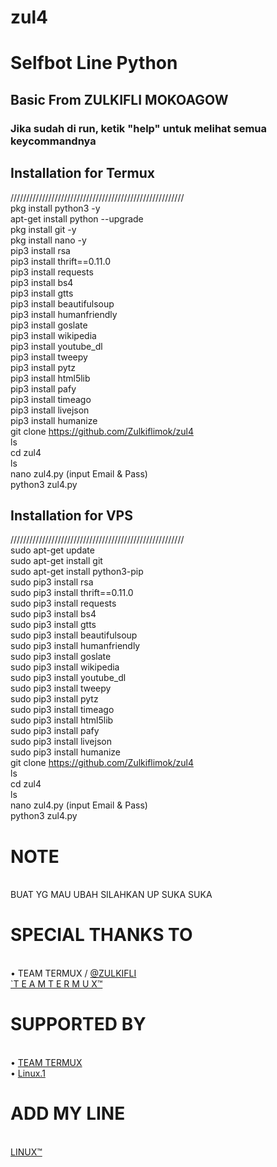 # zul4
# Selfbot Line Python
## Basic From ZULKIFLI MOKOAGOW
### Jika sudah di run, ketik "help" untuk melihat semua keycommandnya
## Installation for Termux
///////////////////////////////////////////////////////
<br> pkg install python3 -y
<br> apt-get install python --upgrade
<br> pkg install git -y
<br> pkg install nano -y
<br> pip3 install rsa
<br> pip3 install thrift==0.11.0
<br> pip3 install requests
<br> pip3 install bs4
<br> pip3 install gtts
<br> pip3 install beautifulsoup
<br> pip3 install humanfriendly
<br> pip3 install goslate
<br> pip3 install wikipedia
<br> pip3 install youtube_dl
<br> pip3 install tweepy
<br> pip3 install pytz
<br> pip3 install html5lib
<br> pip3 install pafy
<br> pip3 install timeago
<br> pip3 install livejson
<br> pip3 install humanize
<br>git clone https://github.com/Zulkiflimok/zul4
<br>ls
<br>cd zul4
<br>ls
<br>nano zul4.py (input Email & Pass)
<br>python3 zul4.py
## Installation for VPS
///////////////////////////////////////////////////////
<br> sudo apt-get update
<br> sudo apt-get install git
<br> sudo apt-get install python3-pip
<br> sudo pip3 install rsa
<br> sudo pip3 install thrift==0.11.0
<br> sudo pip3 install requests
<br> sudo pip3 install bs4
<br> sudo pip3 install gtts
<br> sudo pip3 install beautifulsoup
<br> sudo pip3 install humanfriendly
<br> sudo pip3 install goslate
<br> sudo pip3 install wikipedia
<br> sudo pip3 install youtube_dl
<br> sudo pip3 install tweepy
<br> sudo pip3 install pytz
<br> sudo pip3 install timeago
<br> sudo pip3 install html5lib
<br> sudo pip3 install pafy
<br> sudo pip3 install livejson
<br> sudo pip3 install humanize
<br>git clone https://github.com/Zulkiflimok/zul4
<br>ls
<br>cd zul4
<br>ls
<br>nano zul4.py (input Email & Pass)
<br>python3 zul4.py

# NOTE
<br>BUAT YG MAU UBAH SILAHKAN UP SUKA SUKA

# SPECIAL THANKS TO
<br>• TEAM TERMUX / <a href="https://github.com/Zulkiflimok/zul4">@ZULKIFLI</a>
<br> <a href="https://line.me/ti/p/~linux.1">`T E A M  T E R M U X™</a>


# SUPPORTED BY
<br>• <a href="linux.1">TEAM TERMUX</a>
<br>• <a href="linux.1">Linux.1</a>

# ADD MY LINE
<br> <a href="https://line.me/ti/p/~linux.1">LINUX™</a>
